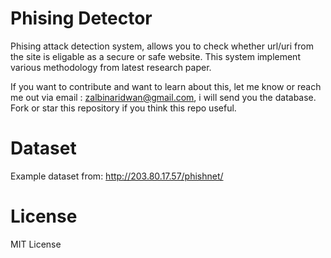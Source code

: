 # Phising Detector
Phising attack detection system, allows you to check whether url/uri from the site is eligable as a secure or safe website.
This system implement various methodology from latest research paper.

If you want to contribute and want to learn about this, let me know or reach me out via email : zalbinaridwan@gmail.com, i will send you the database. Fork or star this repository 
if you think this repo useful.

# Dataset
Example dataset from: 
http://203.80.17.57/phishnet/

# License
MIT License
 
